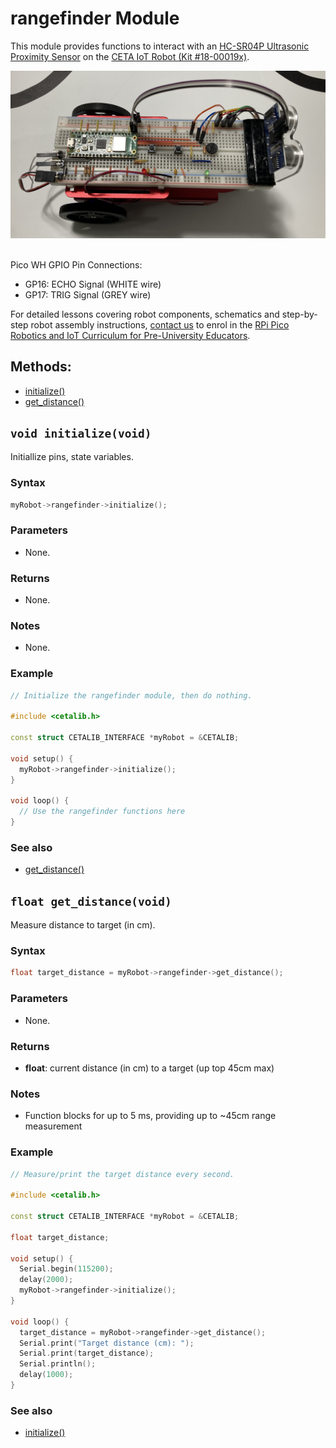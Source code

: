 # rangefinder Module

This module provides functions to interact with an [HC-SR04P Ultrasonic Proximity Sensor](https://abra-electronics.com/sensors/sensors-proximity-en/hc-sr04p.html)  on the [CETA IoT Robot (Kit #18-00019x)](https://www.cool-mcu.com/pages/robot-kit).

<img src="../assets/pico-iot-robot-rangefinder-addon.jpg?raw=true">
<br/><br/>

Pico WH GPIO Pin Connections:
* GP16: ECHO Signal (WHITE wire)
* GP17: TRIG Signal (GREY wire)

For detailed lessons covering robot components, schematics and step-by-step robot assembly instructions, [contact us](mailto:info@cool-mcu.com) to enrol in the [RPi Pico Robotics and IoT Curriculum for Pre-University Educators](https://www.cool-mcu.com/bundles/rpi-pico-robotics-and-iot-curriculum-for-pre-university-educators).

## Methods:
* [initialize()](<#void-initializevoid>)
* [get_distance()](<#float-get_distancevoid>)

## `void initialize(void)`

Initiallize pins, state variables.

### Syntax

```c++
myRobot->rangefinder->initialize();
```
### Parameters

* None.

### Returns

* None.

### Notes

* None.

### Example

```c++
// Initialize the rangefinder module, then do nothing.

#include <cetalib.h>

const struct CETALIB_INTERFACE *myRobot = &CETALIB;

void setup() {
  myRobot->rangefinder->initialize();
}

void loop() {
  // Use the rangefinder functions here
}
```

### See also

* [get_distance()](<#float-get_distancevoid>)

## `float get_distance(void)`

Measure distance to target (in cm).

### Syntax

```c++
float target_distance = myRobot->rangefinder->get_distance();
```
### Parameters

* None.

### Returns

* **float**: current distance (in cm) to a target (up top 45cm max)

### Notes

* Function blocks for up to 5 ms, providing up to ~45cm range measurement

### Example

```c++
// Measure/print the target distance every second.

#include <cetalib.h>

const struct CETALIB_INTERFACE *myRobot = &CETALIB;

float target_distance;

void setup() {
  Serial.begin(115200);
  delay(2000);
  myRobot->rangefinder->initialize();
}

void loop() {
  target_distance = myRobot->rangefinder->get_distance();
  Serial.print("Target distance (cm): ");
  Serial.print(target_distance);
  Serial.println();
  delay(1000);
}
```

### See also

* [initialize()](<#void-initializevoid>)